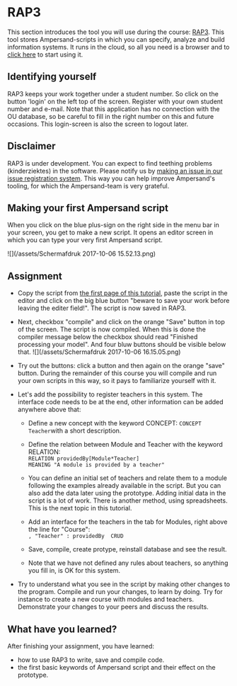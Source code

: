 # RAP3

This section introduces the tool you will use during the course: [RAP3](http://ampersand.tarski.nl/RAP3). This tool stores Ampersand-scripts in which you can specify, analyze and build information systems. It runs in the cloud, so all you need is a browser and to [click here](http://rap.cs.ou.nl/RAP3) to start using it.

## Identifying yourself

RAP3 keeps your work together under a student number. So click on the button 'login' on the left top of the screen.
Register with your own student number and e-mail. Note that this application has no connection with the OU database, so be careful to fill in the right number on this and future occasions.
This login-screen is also the screen to logout later.

## Disclaimer

RAP3 is under development. You can expect to find teething problems \(kinderziektes\) in the software. Please notify us by [making an issue in our issue registration system](https://github.com/AmpersandTarski/RAP/issues). This way you can help improve Ampersand's tooling, for which the Ampersand-team is very grateful.

## Making your first Ampersand script

When you click on the blue plus-sign on the right side in the menu bar in your screen, you get to make a new script. It opens an editor screen in which you can type your very first Ampersand script.

![](/assets/Schermafdruk 2017-10-06 15.52.13.png)

## Assignment

* Copy the script from [the first page of this tutorial](//tutorial/what-is-an-information-system.md),  paste the script in the editor and click on the big blue button "beware to save your work before leaving the editer field!". The script is now saved in RAP3.
* Next, checkbox "compile" and click on the orange "Save" button in top of the screen. The script is now compiled. When this is done the compiler message below the checkbox should read "Finished processing your model". And four bluw buttons should be visible below that.
  ![](/assets/Schermafdruk 2017-10-06 16.15.05.png) 
* Try out the buttons: click a button and then again on the orange "save" button. During the remainder of this course you will compile and run your own scripts in this way, so it pays to familiarize yourself with it.
* Let's add the possibility to register teachers in this system. The interface code needs to be at the end, other information can be added anywhere above that:

  * Define a new concept with the keyword CONCEPT: `CONCEPT Teacher`with a short description.
  * Define the relation between Module and Teacher with the keyword RELATION:  
    `RELATION providedBy[Module*Teacher]`  
    `MEANING "A module is provided by a teacher"`

  * You can define an initial set of teachers and relate them to a module following the examples already available in the script. But you can also add the data later using the prototype. Adding initial data in the script is a lot of work. There is another method, using spreadsheets. This is the next topic in this tutorial.

  * Add an interface for the teachers in the tab for Modules, right above the line for "Course":  
    `, "Teacher" : providedBy  CRUD`

  * Save, compile, create protype, reinstall database and see the result.

  * Note that we have not defined any rules about teachers, so anything you fill in, is OK for this system.

* Try to understand what you see in the script by making other changes to the program. Compile and run your changes, to learn by doing. Try for instance to create a new course with modules and teachers. Demonstrate your changes to your peers and discuss the results.

## What have you learned?

After finishing your assignment, you have learned:

* how to use RAP3 to write, save and compile code.
* the first basic keywords of Ampersand script and their effect on the prototype.



